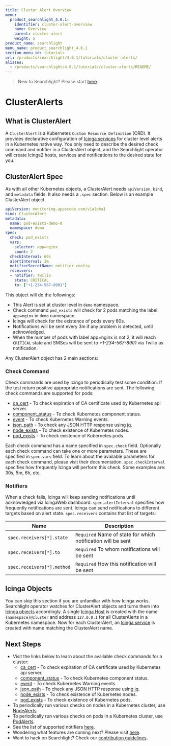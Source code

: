 ```yaml
---
title: Cluster Alert Overview
menu:
  product_searchlight_4.0.1:
    identifier: cluster-alert-overview
    name: Overview
    parent: cluster-alert
    weight: 5
product_name: searchlight
menu_name: product_searchlight_4.0.1
section_menu_id: tutorials
url: /products/searchlight/4.0.1/tutorials/cluster-alerts/
aliases:
  - /products/searchlight/4.0.1/tutorials/cluster-alerts/README/
---
```


> New to Searchlight? Please start [here](/docs/tutorials/README.md).

# ClusterAlerts

## What is ClusterAlert
A `ClusterAlert` is a Kubernetes `Custom Resource Definition` (CRD). It provides declarative configuration of [Icinga services](https://www.icinga.com/docs/icinga2/latest/doc/09-object-types/#service) for cluster level alerts in a Kubernetes native way. You only need to describe the desired check command and notifier in a ClusterAlert object, and the Searchlight operator will create Icinga2 hosts, services and notifications to the desired state for you.

## ClusterAlert Spec
As with all other Kubernetes objects, a ClusterAlert needs `apiVersion`, `kind`, and `metadata` fields. It also needs a `.spec` section. Below is an example ClusterAlert object.

```yaml
apiVersion: monitoring.appscode.com/v1alpha1
kind: ClusterAlert
metadata:
  name: pod-exists-demo-0
  namespace: demo
spec:
  check: pod_exists
  vars:
    selector: app=nginx
    count: 2
  checkInterval: 60s
  alertInterval: 3m
  notifierSecretName: notifier-config
  receivers:
  - notifier: Twilio
    state: CRITICAL
    to: ["+1-234-567-8901"]
```

This object will do the followings:

- This Alert is set at cluster level in `demo` namespace.
- Check command `pod_exists` will check for 2 pods matching the label `app=nginx` in `demo` namespace.
- Icinga will check for the existence of pods every 60s.
- Notifications will be sent every 3m if any problem is detected, until acknowledged.
- When the number of pods with label app=nginx is not 2, it will reach `CRITICAL` state and SMSes will be sent to _+1-234-567-8901_ via Twilio as notification.


Any ClusterAlert object has 2 main sections:

### Check Command
Check commands are used by Icinga to periodically test some condition. If the test return positive appropriate notifications are sent. The following check commands are supported for pods:

- [ca_cert](/docs/tutorials/cluster-alerts/ca_cert.md) - To check expiration of CA certificate used by Kubernetes api server.
- [component_status](/docs/tutorials/cluster-alerts/component_status.md) - To check Kubernetes component status.
- [event](/docs/tutorials/cluster-alerts/event.md) - To check Kubernetes Warning events.
- [json_path](/docs/tutorials/cluster-alerts/json_path.md) - To check any JSON HTTP response using [jq](https://stedolan.github.io/jq/).
- [node_exists](/docs/tutorials/cluster-alerts/node_exists.md) - To check existence of Kubernetes nodes.
- [pod_exists](/docs/tutorials/cluster-alerts/pod_exists.md) - To check existence of Kubernetes pods.

Each check command has a name specified in `spec.check` field. Optionally each check command can take one or more parameters. These are specified in `spec.vars` field. To learn about the available parameters for each check command, please visit their documentation. `spec.checkInterval` specifies how frequently Icinga will perform this check. Some examples are: 30s, 5m, 6h, etc.

### Notifiers
When a check fails, Icinga will keep sending notifications until acknowledged via IcingaWeb dashboard. `spec.alertInterval` specifies how frequently notifications are sent. Icinga can send notifications to different targets based on alert state. `spec.receivers` contains that list of targets:

| Name                       | Description                                                  |
|----------------------------|--------------------------------------------------------------|
| `spec.receivers[*].state`  | `Required` Name of state for which notification will be sent |
| `spec.receivers[*].to`     | `Required` To whom notifications will be sent                |
| `spec.receivers[*].method` | `Required` How this notification will be sent                |


## Icinga Objects
You can skip this section if you are unfamiliar with how Icinga works. Searchlight operator watches for ClusterAlert objects and turns them into [Icinga objects](https://www.icinga.com/docs/icinga2/latest/doc/09-object-types/) accordingly. A single [Icinga Host](https://www.icinga.com/docs/icinga2/latest/doc/09-object-types/#host) is created with the name `{namespace}@cluster` and address `127.0.0.1` for all ClusterAlerts in a Kubernetes namespace. Now for each ClusterAlert, an [Icinga service](https://www.icinga.com/docs/icinga2/latest/doc/09-object-types/#service) is created with name matching the ClusterAlert name.


## Next Steps
 - Visit the links below to learn about the available check commands for a cluster:
    - [ca_cert](/docs/tutorials/cluster-alerts/ca_cert.md) - To check expiration of CA certificate used by Kubernetes api server.
    - [component_status](/docs/tutorials/cluster-alerts/component_status.md) - To check Kubernetes component status.
    - [event](/docs/tutorials/cluster-alerts/event.md) - To check Kubernetes Warning events.
    - [json_path](/docs/tutorials/cluster-alerts/json_path.md) - To check any JSON HTTP response using [jq](https://stedolan.github.io/jq/).
    - [node_exists](/docs/tutorials/cluster-alerts/node_exists.md) - To check existence of Kubernetes nodes.
    - [pod_exists](/docs/tutorials/cluster-alerts/pod_exists.md) - To check existence of Kubernetes pods.
 - To periodically run various checks on nodes in a Kubernetes cluster, use [NodeAlerts](/docs/tutorials/node-alerts/README.md).
 - To periodically run various checks on pods in a Kubernetes cluster, use [PodAlerts](/docs/tutorials/pod-alerts/README.md).
 - See the list of supported notifiers [here](/docs/tutorials/notifiers.md).
 - Wondering what features are coming next? Please visit [here](/ROADMAP.md).
 - Want to hack on Searchlight? Check our [contribution guidelines](/CONTRIBUTING.md).
